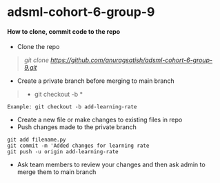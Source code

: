 # adsml-cohort-6-group-9
#### How to clone, commit code to the repo

- Clone the repo
> *git clone https://github.com/anuragsatish/adsml-cohort-6-group-9.git*

- Create a private branch before merging to main branch
> * git checkout -b <branch-name> *

```
Example: git checkout -b add-learning-rate
```


- Create a new file or make changes to existing files in repo
- Push changes made to the private branch
```
git add filename.py
git commit -m 'Added changes for learning rate
git push -u origin add-learning-rate
```


- Ask team members to review your changes and then ask admin to merge them to main branch



